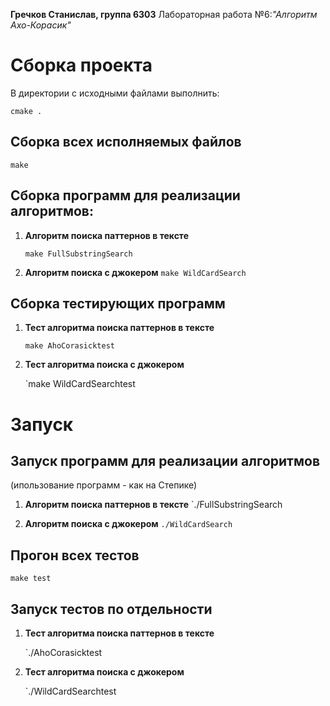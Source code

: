 **Гречков Станислав, группа 6303**
Лабораторная работа №6:_"Алгоритм Ахо-Корасик"_
# Сборка проекта
В директории с исходными файлами выполнить:

    cmake .
## Сборка всех исполняемых файлов

    make
## Сборка программ для реализации алгоритмов:

 1. **Алгоритм поиска паттернов в тексте**


	`make FullSubstringSearch`

 2. **Алгоритм поиска с джокером**
	`make WildCardSearch`
## Сборка тестирующих программ
1. **Тест алгоритма поиска паттернов в тексте**

    `make AhoCorasicktest `

2. **Тест алгоритма поиска с джокером**

    `make WildCardSearchtest

# Запуск
## Запуск программ для реализации алгоритмов
(ипользование программ - как на Степике)
1. **Алгоритм поиска паттернов в тексте**
	`./FullSubstringSearch

 2. **Алгоритм поиска с джокером**
	`./WildCardSearch`
## Прогон всех тестов

   `make test`

## Запуск тестов по отдельности
1. **Тест алгоритма поиска паттернов в тексте**

    `./AhoCorasicktest

2. **Тест алгоритма поиска с джокером**

    `./WildCardSearchtest
